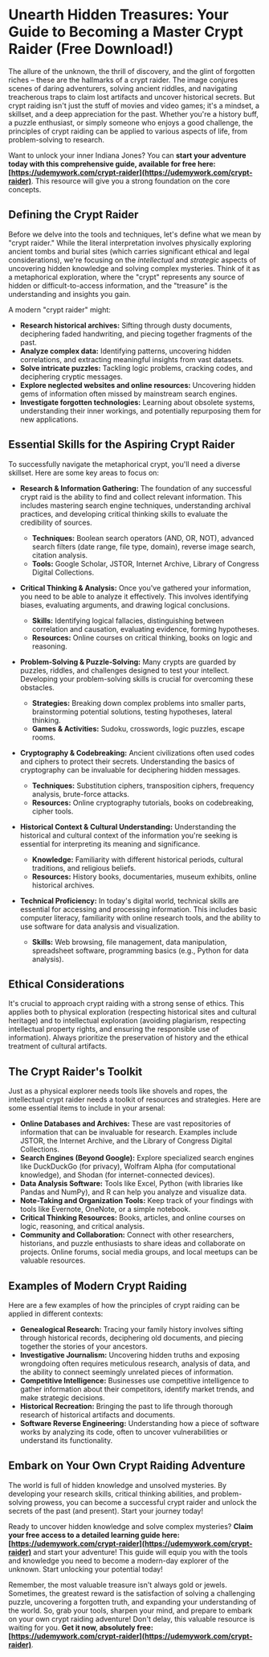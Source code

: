 # Unearth Hidden Treasures: Your Guide to Becoming a Master Crypt Raider (Free Download!)

The allure of the unknown, the thrill of discovery, and the glint of forgotten riches – these are the hallmarks of a crypt raider. The image conjures scenes of daring adventurers, solving ancient riddles, and navigating treacherous traps to claim lost artifacts and uncover historical secrets. But crypt raiding isn't just the stuff of movies and video games; it's a mindset, a skillset, and a deep appreciation for the past. Whether you're a history buff, a puzzle enthusiast, or simply someone who enjoys a good challenge, the principles of crypt raiding can be applied to various aspects of life, from problem-solving to research.

Want to unlock your inner Indiana Jones? You can **start your adventure today with this comprehensive guide, available for free here: [https://udemywork.com/crypt-raider](https://udemywork.com/crypt-raider)**. This resource will give you a strong foundation on the core concepts.

## Defining the Crypt Raider

Before we delve into the tools and techniques, let's define what we mean by "crypt raider." While the literal interpretation involves physically exploring ancient tombs and burial sites (which carries significant ethical and legal considerations), we're focusing on the *intellectual* and *strategic* aspects of uncovering hidden knowledge and solving complex mysteries. Think of it as a metaphorical exploration, where the "crypt" represents any source of hidden or difficult-to-access information, and the "treasure" is the understanding and insights you gain.

A modern "crypt raider" might:

*   **Research historical archives:** Sifting through dusty documents, deciphering faded handwriting, and piecing together fragments of the past.
*   **Analyze complex data:** Identifying patterns, uncovering hidden correlations, and extracting meaningful insights from vast datasets.
*   **Solve intricate puzzles:** Tackling logic problems, cracking codes, and deciphering cryptic messages.
*   **Explore neglected websites and online resources:** Uncovering hidden gems of information often missed by mainstream search engines.
*   **Investigate forgotten technologies:** Learning about obsolete systems, understanding their inner workings, and potentially repurposing them for new applications.

## Essential Skills for the Aspiring Crypt Raider

To successfully navigate the metaphorical crypt, you'll need a diverse skillset. Here are some key areas to focus on:

*   **Research & Information Gathering:** The foundation of any successful crypt raid is the ability to find and collect relevant information. This includes mastering search engine techniques, understanding archival practices, and developing critical thinking skills to evaluate the credibility of sources.

    *   **Techniques:** Boolean search operators (AND, OR, NOT), advanced search filters (date range, file type, domain), reverse image search, citation analysis.
    *   **Tools:** Google Scholar, JSTOR, Internet Archive, Library of Congress Digital Collections.

*   **Critical Thinking & Analysis:** Once you've gathered your information, you need to be able to analyze it effectively. This involves identifying biases, evaluating arguments, and drawing logical conclusions.

    *   **Skills:** Identifying logical fallacies, distinguishing between correlation and causation, evaluating evidence, forming hypotheses.
    *   **Resources:** Online courses on critical thinking, books on logic and reasoning.

*   **Problem-Solving & Puzzle-Solving:** Many crypts are guarded by puzzles, riddles, and challenges designed to test your intellect. Developing your problem-solving skills is crucial for overcoming these obstacles.

    *   **Strategies:** Breaking down complex problems into smaller parts, brainstorming potential solutions, testing hypotheses, lateral thinking.
    *   **Games & Activities:** Sudoku, crosswords, logic puzzles, escape rooms.

*   **Cryptography & Codebreaking:** Ancient civilizations often used codes and ciphers to protect their secrets. Understanding the basics of cryptography can be invaluable for deciphering hidden messages.

    *   **Techniques:** Substitution ciphers, transposition ciphers, frequency analysis, brute-force attacks.
    *   **Resources:** Online cryptography tutorials, books on codebreaking, cipher tools.

*   **Historical Context & Cultural Understanding:** Understanding the historical and cultural context of the information you're seeking is essential for interpreting its meaning and significance.

    *   **Knowledge:** Familiarity with different historical periods, cultural traditions, and religious beliefs.
    *   **Resources:** History books, documentaries, museum exhibits, online historical archives.

*   **Technical Proficiency:**  In today's digital world, technical skills are essential for accessing and processing information. This includes basic computer literacy, familiarity with online research tools, and the ability to use software for data analysis and visualization.

    *   **Skills:**  Web browsing, file management, data manipulation, spreadsheet software, programming basics (e.g., Python for data analysis).

## Ethical Considerations

It's crucial to approach crypt raiding with a strong sense of ethics. This applies both to physical exploration (respecting historical sites and cultural heritage) and to intellectual exploration (avoiding plagiarism, respecting intellectual property rights, and ensuring the responsible use of information). Always prioritize the preservation of history and the ethical treatment of cultural artifacts.

## The Crypt Raider's Toolkit

Just as a physical explorer needs tools like shovels and ropes, the intellectual crypt raider needs a toolkit of resources and strategies. Here are some essential items to include in your arsenal:

*   **Online Databases and Archives:** These are vast repositories of information that can be invaluable for research. Examples include JSTOR, the Internet Archive, and the Library of Congress Digital Collections.
*   **Search Engines (Beyond Google):** Explore specialized search engines like DuckDuckGo (for privacy), Wolfram Alpha (for computational knowledge), and Shodan (for internet-connected devices).
*   **Data Analysis Software:** Tools like Excel, Python (with libraries like Pandas and NumPy), and R can help you analyze and visualize data.
*   **Note-Taking and Organization Tools:**  Keep track of your findings with tools like Evernote, OneNote, or a simple notebook.
*   **Critical Thinking Resources:**  Books, articles, and online courses on logic, reasoning, and critical analysis.
*   **Community and Collaboration:** Connect with other researchers, historians, and puzzle enthusiasts to share ideas and collaborate on projects. Online forums, social media groups, and local meetups can be valuable resources.

## Examples of Modern Crypt Raiding

Here are a few examples of how the principles of crypt raiding can be applied in different contexts:

*   **Genealogical Research:** Tracing your family history involves sifting through historical records, deciphering old documents, and piecing together the stories of your ancestors.
*   **Investigative Journalism:** Uncovering hidden truths and exposing wrongdoing often requires meticulous research, analysis of data, and the ability to connect seemingly unrelated pieces of information.
*   **Competitive Intelligence:**  Businesses use competitive intelligence to gather information about their competitors, identify market trends, and make strategic decisions.
*   **Historical Recreation:**  Bringing the past to life through thorough research of historical artifacts and documents.
*   **Software Reverse Engineering:** Understanding how a piece of software works by analyzing its code, often to uncover vulnerabilities or understand its functionality.

## Embark on Your Own Crypt Raiding Adventure

The world is full of hidden knowledge and unsolved mysteries. By developing your research skills, critical thinking abilities, and problem-solving prowess, you can become a successful crypt raider and unlock the secrets of the past (and present).  Start your journey today!

Ready to uncover hidden knowledge and solve complex mysteries?  **Claim your free access to a detailed learning guide here: [https://udemywork.com/crypt-raider](https://udemywork.com/crypt-raider)** and start your adventure! This guide will equip you with the tools and knowledge you need to become a modern-day explorer of the unknown. Start unlocking your potential today!

Remember, the most valuable treasure isn't always gold or jewels. Sometimes, the greatest reward is the satisfaction of solving a challenging puzzle, uncovering a forgotten truth, and expanding your understanding of the world. So, grab your tools, sharpen your mind, and prepare to embark on your own crypt raiding adventure! Don't delay, this valuable resource is waiting for you. **Get it now, absolutely free: [https://udemywork.com/crypt-raider](https://udemywork.com/crypt-raider)**.
